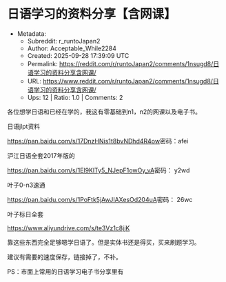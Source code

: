 # 日语学习的资料分享【含网课】

- Metadata:
  - Subreddit: r_runtoJapan2
  - Author: Acceptable_While2284
  - Created: 2025-09-28 17:39:09 UTC
  - Permalink: https://reddit.com/r/runtoJapan2/comments/1nsugd8/日语学习的资料分享含网课/
  - URL: https://www.reddit.com/r/runtoJapan2/comments/1nsugd8/日语学习的资料分享含网课/
  - Ups: 12 | Ratio: 1.0 | Comments: 2


各位想学日语和已经在学的，我这有零基础到n1，n2的网课以及电子书。

日语jlpt资料

<https://pan.baidu.com/s/17DnzHNis1t8bvNDhd4R4ow>密码：afei

沪江日语全套2017年版的

<https://pan.baidu.com/s/1El9KlTy5_NJepF1owOy_vA>密码： y2wd

叶子0-n3速通

<https://pan.baidu.com/s/1PoFtk5jAwJIAXesOd204uA>密码： 26wc

叶子标日全套

<https://www.aliyundrive.com/s/te3Vz1c8jjK>

靠这些东西完全足够嗯学日语了。但是实体书还是得买，买来刷题学习。

建议有需要的速度保存，链接掉了，不补。

PS：市面上常用的日语学习电子书分享里有

